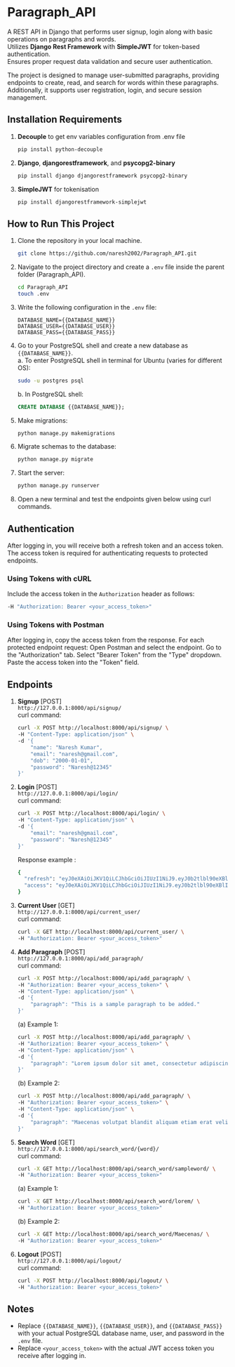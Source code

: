 # Paragraph_API

A REST API in Django that performs user signup, login along with basic operations on paragraphs and words.  
Utilizes **Django Rest Framework** with **SimpleJWT** for token-based authentication.  
Ensures proper request data validation and secure user authentication.  

The project is designed to manage user-submitted paragraphs, providing endpoints to create, read, and search for words within these paragraphs. Additionally, it supports user registration, login, and secure session management.

## Installation Requirements

1. **Decouple** to get env variables configuration from .env file  
    ```bash
    pip install python-decouple
    ```
2. **Django**, **djangorestframework**, and **psycopg2-binary**  
    ```bash
    pip install django djangorestframework psycopg2-binary
    ```
3. **SimpleJWT** for tokenisation  
    ```bash
    pip install djangorestframework-simplejwt
    ```

## How to Run This Project

1. Clone the repository in your local machine.  
    ```bash
    git clone https://github.com/naresh2002/Paragraph_API.git
    ```

2. Navigate to the project directory and create a `.env` file inside the parent folder (Paragraph_API).  
    ```bash
    cd Paragraph_API
    touch .env
    ```

3. Write the following configuration in the `.env` file:  
    ```plaintext
    DATABASE_NAME={{DATABASE_NAME}}
    DATABASE_USER={{DATABASE_USER}}
    DATABASE_PASS={{DATABASE_PASS}}
    ```

4. Go to your PostgreSQL shell and create a new database as `{{DATABASE_NAME}}`.  
    a. To enter PostgreSQL shell in terminal for Ubuntu (varies for different OS):  
    ```bash
    sudo -u postgres psql
    ```
    b. In PostgreSQL shell:  
    ```sql
    CREATE DATABASE {{DATABASE_NAME}};
    ```

5. Make migrations:  
    ```bash
    python manage.py makemigrations
    ```

6. Migrate schemas to the database:  
    ```bash
    python manage.py migrate
    ```

7. Start the server:  
    ```bash
    python manage.py runserver
    ```

8. Open a new terminal and test the endpoints given below using curl commands.

## Authentication

After logging in, you will receive both a refresh token and an access token. The access token is required for authenticating requests to protected endpoints. 

### Using Tokens with cURL

Include the access token in the `Authorization` header as follows:
```bash
-H "Authorization: Bearer <your_access_token>"
```
### Using Tokens with Postman
After logging in, copy the access token from the response.
For each protected endpoint request:
Open Postman and select the endpoint.
Go to the "Authorization" tab.
Select "Bearer Token" from the "Type" dropdown.
Paste the access token into the "Token" field.

## Endpoints

1. **Signup** [POST]  
    ```http://127.0.0.1:8000/api/signup/```  
    curl command:  
    ```bash
    curl -X POST http://localhost:8000/api/signup/ \
    -H "Content-Type: application/json" \
    -d '{
        "name": "Naresh Kumar",
        "email": "naresh@gmail.com",
        "dob": "2000-01-01",
        "password": "Naresh@12345"
    }'
    ```

2. **Login** [POST]  
    ```http://127.0.0.1:8000/api/login/```  
    curl command:  
    ```bash
    curl -X POST http://localhost:8000/api/login/ \
    -H "Content-Type: application/json" \
    -d '{
        "email": "naresh@gmail.com",
        "password": "Naresh@12345"
    }'
    ```  
    Response example :  
    ```bash
   {
      "refresh": "eyJ0eXAiOiJKV1QiLCJhbGciOiJIUzI1NiJ9.eyJ0b2tlbl90eXBlIjoicmVmcmVzaCIsImV4cCI6MTcyMTMwNDQ3MiwiaWF0IjoxNzIxMjE4MDcyLCJqdGkiOiI2Mzg5MTk5ZmEzNGM0OGJlOTNhZmNiNWRhMmVjOTU5NyIsInVzZXJfaWQiOjF9.oo3v-f8EY73DnmEFYovVxJ9yguV8QbrsVBNRpFA6E70",
      "access": "eyJ0eXAiOiJKV1QiLCJhbGciOiJIUzI1NiJ9.eyJ0b2tlbl90eXBlIjoiYWNjZXNzIiwiZXhwIjoxNzIxMjIxNjcyLCJpYXQiOjE3MjEyMTgwNzIsImp0aSI6IjAxYWI2YTUyOGZkNTRlNjQ4MTU5ZGEzYjJhNDgzZDhjIiwidXNlcl9pZCI6MX0.e5C57PJzer4O5GPRt2HxksHSnXVOqazeXJtuxVgVvqY"
   }
   ```  

3. **Current User** [GET]  
    ```http://127.0.0.1:8000/api/current_user/```  
    curl command:  
    ```bash
    curl -X GET http://localhost:8000/api/current_user/ \
    -H "Authorization: Bearer <your_access_token>"
    ```

4. **Add Paragraph** [POST]  
    ```http://127.0.0.1:8000/api/add_paragraph/```  
    curl command:  
    ```bash
    curl -X POST http://localhost:8000/api/add_paragraph/ \
    -H "Authorization: Bearer <your_access_token>" \
    -H "Content-Type: application/json" \
    -d '{
        "paragraph": "This is a sample paragraph to be added."
    }'
    ```  
    (a) Example 1:  
    ```bash
    curl -X POST http://localhost:8000/api/add_paragraph/ \
    -H "Authorization: Bearer <your_access_token>" \
    -H "Content-Type: application/json" \
    -d '{
        "paragraph": "Lorem ipsum dolor sit amet, consectetur adipiscing elit, sed do eiusmod tempor incididunt ut labore et dolore magna aliqua. Magna ac placerat vestibulum lectus. Elit duis tristique sollicitudin nibh sit amet commodo. Senectus et netus et malesuada fames. Fermentum iaculis eu non diam phasellus vestibulum lorem sed. Dictumst quisque sagittis purus sit amet volutpat consequat mauris. Aliquam ut porttitor leo a diam sollicitudin tempor. Consectetur a erat nam atlectus urna duis convallis. Sed viverra ipsum nunc aliquet bibendum enim facilisis gravida neque."
    }'
    ```  
    (b) Example 2:  
    ```bash
    curl -X POST http://localhost:8000/api/add_paragraph/ \
    -H "Authorization: Bearer <your_access_token>" \
    -H "Content-Type: application/json" \
    -d '{
        "paragraph": "Maecenas volutpat blandit aliquam etiam erat velit scelerisque. Lectus sit amet est placerat in egestas erat imperdiet. Ante in nibh mauris cursus mattis. Tellus rutrum tellus pellentesque eu tincidunt. Euismod quis viverra nibh cras pulvinar mattis. Proin nibh nisl condimentum id venenatis a. Quam elementum pulvinar etiam non quam. Arcu dictum varius duis at consectetur lorem donec. Aliquet porttitor lacus luctus accumsan tortor. Duis ut diam quam nulla porttitor massa id."
    }'
    ```

5. **Search Word** [GET]  
    ```http://127.0.0.1:8000/api/search_word/{word}/```  
    curl command:  
    ```bash
    curl -X GET http://localhost:8000/api/search_word/sampleword/ \
    -H "Authorization: Bearer <your_access_token>"
    ```   
    (a) Example 1:  
    ```bash
    curl -X GET http://localhost:8000/api/search_word/lorem/ \
    -H "Authorization: Bearer <your_access_token>"
    ```  
    (b) Example 2:  
    ```bash
    curl -X GET http://localhost:8000/api/search_word/Maecenas/ \
    -H "Authorization: Bearer <your_access_token>"
    ```  

6. **Logout** [POST]  
    ```http://127.0.0.1:8000/api/logout/```  
    curl command:  
    ```bash
    curl -X POST http://localhost:8000/api/logout/ \
    -H "Authorization: Bearer <your_access_token>"
    ```

## Notes

- Replace `{{DATABASE_NAME}}`, `{{DATABASE_USER}}`, and `{{DATABASE_PASS}}` with your actual PostgreSQL database name, user, and password in the `.env` file.
- Replace `<your_access_token>` with the actual JWT access token you receive after logging in.
